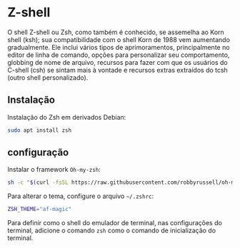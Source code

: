 # Z-shell

O shell Z-shell ou Zsh, como também é conhecido, se assemelha ao Korn shell (ksh); sua compatibilidade com o shell Korn de 1988 vem aumentando gradualmente. Ele inclui vários tipos de aprimoramentos, principalmente no editor de linha de comando, opções para personalizar seu comportamento, globbing de nome de arquivo, recursos para fazer com que os usuários do C-shell (csh) se sintam mais à vontade e recursos extras extraídos do tcsh (outro shell personalizado).

## Instalação

Instalação do Zsh em derivados Debian:

```sh
sudo apt install zsh
```

## configuração

Instalar o framework `Oh-my-zsh`:

```sh
sh -c "$(curl -fsSL https://raw.githubusercontent.com/robbyrussell/oh-my-zsh/master/tools/install.sh)"
```

Para alterar o tema, configure o arquivo `~/.zshrc`:

```sh
ZSH_THEME="af-magic"
```

Para definir como o shell do emulador de terminal, nas configurações do terminal, adicione o comando `zsh` como o comando de inicialização do terminal.
